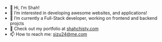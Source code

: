 - 👋 Hi, I’m Shah!
- 👀 I’m interested in developing awesome websites, and applications!
- 🌱 I’m currently a Full-Stack developer, working on frontend and backend projcts
- 💞️ Check out my portfolio at [shahchisty.com](https://shahchisty.com)
- 📫 How to reach me: sizu24@me.com

<!---
Sizu24/Sizu24 is a ✨ special ✨ repository because its `README.md` (this file) appears on your GitHub profile.
You can click the Preview link to take a look at your changes.
--->
